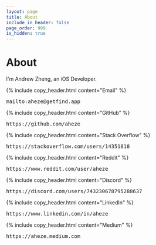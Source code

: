 ```yaml
---
layout: page
title: About
include_in_header: false
page_order: 999
is_hidden: true
---
```


# About

I'm Andrew Zheng, an iOS Developer.

{% include copy_header.html content="Email" %}
<pre class="link_block">
mailto:aheze@getfind.app
</pre>

{% include copy_header.html content="GitHub" %}
<pre class="link_block">
https://github.com/aheze
</pre>

{% include copy_header.html content="Stack Overflow" %}
<pre class="link_block">
https://stackoverflow.com/users/14351818
</pre>

{% include copy_header.html content="Reddit" %}
<pre class="link_block">
https://www.reddit.com/user/aheze
</pre>

{% include copy_header.html content="Discord" %}
<pre class="link_block">
https://discord.com/users/743230678795288637
</pre>

{% include copy_header.html content="LinkedIn" %}
<pre class="link_block">
https://www.linkedin.com/in/aheze
</pre>

{% include copy_header.html content="Medium" %}
<pre class="link_block">
https://aheze.medium.com
</pre>
